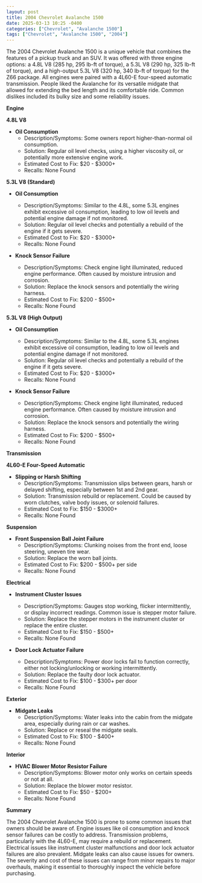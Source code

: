 ```yaml
---
layout: post
title: 2004 Chevrolet Avalanche 1500
date: 2025-03-13 10:25 -0400
categories: ["Chevrolet", "Avalanche 1500"]
tags: ["Chevrolet", "Avalanche 1500", "2004"]
---
```

The 2004 Chevrolet Avalanche 1500 is a unique vehicle that combines the features of a pickup truck and an SUV. It was offered with three engine options: a 4.8L V8 (285 hp, 295 lb-ft of torque), a 5.3L V8 (290 hp, 325 lb-ft of torque), and a high-output 5.3L V8 (320 hp, 340 lb-ft of torque) for the Z66 package. All engines were paired with a 4L60-E four-speed automatic transmission. People liked the Avalanche for its versatile midgate that allowed for extending the bed length and its comfortable ride. Common dislikes included its bulky size and some reliability issues.

**Engine**

**4.8L V8**

*   **Oil Consumption**
    *   Description/Symptoms: Some owners report higher-than-normal oil consumption.
    *   Solution: Regular oil level checks, using a higher viscosity oil, or potentially more extensive engine work.
    *   Estimated Cost to Fix: $20 - $3000+
    *   Recalls: None Found

**5.3L V8 (Standard)**

*   **Oil Consumption**
    *   Description/Symptoms: Similar to the 4.8L, some 5.3L engines exhibit excessive oil consumption, leading to low oil levels and potential engine damage if not monitored.
    *   Solution: Regular oil level checks and potentially a rebuild of the engine if it gets severe.
    *   Estimated Cost to Fix: $20 - $3000+
    *   Recalls: None Found

*   **Knock Sensor Failure**
    *   Description/Symptoms: Check engine light illuminated, reduced engine performance. Often caused by moisture intrusion and corrosion.
    *   Solution: Replace the knock sensors and potentially the wiring harness.
    *   Estimated Cost to Fix: $200 - $500+
    *   Recalls: None Found

**5.3L V8 (High Output)**

*   **Oil Consumption**
    *   Description/Symptoms: Similar to the 4.8L, some 5.3L engines exhibit excessive oil consumption, leading to low oil levels and potential engine damage if not monitored.
    *   Solution: Regular oil level checks and potentially a rebuild of the engine if it gets severe.
    *   Estimated Cost to Fix: $20 - $3000+
    *   Recalls: None Found

*   **Knock Sensor Failure**
    *   Description/Symptoms: Check engine light illuminated, reduced engine performance. Often caused by moisture intrusion and corrosion.
    *   Solution: Replace the knock sensors and potentially the wiring harness.
    *   Estimated Cost to Fix: $200 - $500+
    *   Recalls: None Found

**Transmission**

**4L60-E Four-Speed Automatic**

*   **Slipping or Harsh Shifting**
    *   Description/Symptoms: Transmission slips between gears, harsh or delayed shifting, especially between 1st and 2nd gear.
    *   Solution: Transmission rebuild or replacement. Could be caused by worn clutches, valve body issues, or solenoid failures.
    *   Estimated Cost to Fix: $150 - $3000+
    *   Recalls: None Found

**Suspension**

*   **Front Suspension Ball Joint Failure**
    *   Description/Symptoms: Clunking noises from the front end, loose steering, uneven tire wear.
    *   Solution: Replace the worn ball joints.
    *   Estimated Cost to Fix: $200 - $500+ per side
    *   Recalls: None Found

**Electrical**

*   **Instrument Cluster Issues**
    *   Description/Symptoms: Gauges stop working, flicker intermittently, or display incorrect readings. Common issue is stepper motor failure.
    *   Solution: Replace the stepper motors in the instrument cluster or replace the entire cluster.
    *   Estimated Cost to Fix: $150 - $500+
    *   Recalls: None Found

*   **Door Lock Actuator Failure**
    *   Description/Symptoms: Power door locks fail to function correctly, either not locking/unlocking or working intermittently.
    *   Solution: Replace the faulty door lock actuator.
    *   Estimated Cost to Fix: $100 - $300+ per door
    *   Recalls: None Found

**Exterior**

*   **Midgate Leaks**
    *   Description/Symptoms: Water leaks into the cabin from the midgate area, especially during rain or car washes.
    *   Solution: Replace or reseal the midgate seals.
    *   Estimated Cost to Fix: $100 - $400+
    *   Recalls: None Found

**Interior**

*   **HVAC Blower Motor Resistor Failure**
    *   Description/Symptoms: Blower motor only works on certain speeds or not at all.
    *   Solution: Replace the blower motor resistor.
    *   Estimated Cost to Fix: $50 - $200+
    *   Recalls: None Found

**Summary**

The 2004 Chevrolet Avalanche 1500 is prone to some common issues that owners should be aware of. Engine issues like oil consumption and knock sensor failures can be costly to address. Transmission problems, particularly with the 4L60-E, may require a rebuild or replacement. Electrical issues like instrument cluster malfunctions and door lock actuator failures are also prevalent. Midgate leaks can also cause issues for owners. The severity and cost of these issues can range from minor repairs to major overhauls, making it essential to thoroughly inspect the vehicle before purchasing.


